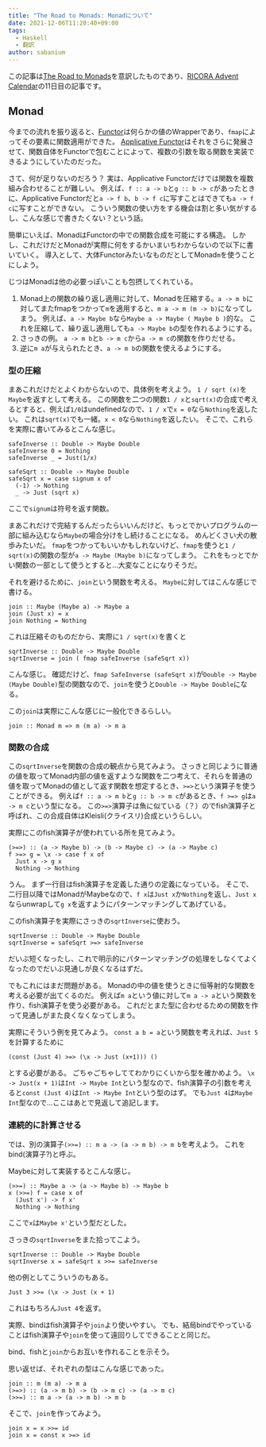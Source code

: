 ```yaml
---
title: "The Road to Monads: Monadについて"
date: 2021-12-06T11:20:40+09:00
tags:
  - Haskell
  - 翻訳
author: sabanium
---
```


この記事は[The Road to Monads](https://oliverbalfour.github.io/haskell/2020/08/08/understanding-monads-haskell.html)を意訳したものであり、[RICORA Advent Calendar](https://adventar.org/calendars/6389)の11日目の記事です。

## Monad

今までの流れを振り返ると、[Functor](/post/functor)は何らかの値のWrapperであり、`fmap`によってその要素に関数適用ができた。
[Applicative Functor](/post/applicative)はそれをさらに発展させて、関数自体をFunctorで包むことによって、複数の引数を取る関数を実装できるようにしていたのだった。

さて、何が足りないのだろう？
実は、Applicative Functorだけでは関数を複数組み合わせることが難しい。
例えば、`f :: a -> b`と`g :: b -> c`があったときに、Applicative Functorだと`a -> f b`、`b -> f c`に写すことはできても`a -> f c`に写すことができない。
こういう関数の使い方をする機会は割と多い気がするし、こんな感じで書きたくない？という話。

簡単にいえば、MonadはFunctorの中での関数合成を可能にする構造。
しかし、これだけだとMonadが実際に何をするかいまいちわからないので以下に書いていく。
導入として、大体FunctorみたいなものだとしてMonad`m`を使うことにしよう。

じつはMonadは他の必要っぽいことも包摂してくれている。
1. Monad上の関数の繰り返し適用に対して、Monadを圧縮する。`a -> m b`に対してまたfmapをつかって`m`を適用すると、`m a -> m (m -> b)`になってしまう。
例えば、`a -> Maybe b`なら`Maybe a -> Maybe ( Maybe b )`的な。
これを圧縮して、繰り返し適用しても`a -> Maybe b`の型を作れるようにする。
2. さっきの例。
`a -> m b`と`b -> m c`から`a -> m c`の関数を作りだせる。
3. 逆に`m a`が与えられたとき、`a -> m b`の関数を使えるようにする。

### 型の圧縮

まあこれだけだとよくわからないので、具体例を考えよう。
`1 / sqrt (x)`を`Maybe`を返すとして考える。
この関数を二つの関数`1 / x`と`sqrt(x)`の合成で考えるとすると、例えば`1/0`はundefinedなので、`1 / x`で`x = 0`なら`Nothing`を返したい。
これは`sqrt(x)`でも一緒。`x < 0`なら`Nothing`を返したい。
そこで、これらを実際に書いてみるとこんな感じ。
```
safeInverse :: Double -> Maybe Double
safeInverse 0 = Nothing
safeInverse _ = Just(1/x)

safeSqrt :: Double -> Maybe Double
safeSqrt x = case signum x of
  (-1) -> Nothing
  _ -> Just (sqrt x)
```
ここで`signum`は符号を返す関数。

まあこれだけで完結するんだったらいいんだけど、もっとでかいプログラムの一部に組み込むなら`Maybe`の場合分けをし続けることになる。
めんどくさい犬の散歩みたいだ。
`fmap`をつかってもいいかもしれないけど、`fmap`を使うと`1 / sqrt(x)`の関数の型が`a -> Maybe (Maybe b)`になってしまう。
これをもっとでかい関数の一部として使うとすると...大変なことになりそうだ。

それを避けるために、`join`という関数を考える。
`Maybe`に対してはこんな感じで書ける。
```
join :: Maybe (Maybe a) -> Maybe a
join (Just x) = x
join Nothing = Nothing
```
これは圧縮そのものだから、実際に`1 / sqrt(x)`を書くと
```
sqrtInverse :: Double -> Maybe Double
sqrtInverse = join ( fmap safeInverse (safeSqrt x))
```
こんな感じ。
確認だけど、`fmap SafeInverse (safeSqrt x)`が`Double -> Maybe (Maybe Double)`型の関数なので、`join`を使うと`Double -> Maybe Double`になる。

この`join`は実際にこんな感じに一般化できるらしい。
```
join :: Monad m => m (m a) -> m a
```

### 関数の合成

この`sqrtInverse`を関数の合成の観点から見てみよう。
さっきと同じように普通の値を取ってMonad内部の値を返すような関数を二つ考えて、それらを普通の値を取ってMonadの値として返す関数を想定するとき、`>=>`という演算子を使うことができる。
例えば`f :: a -> m b`と`g :: b -> m c`があるとき、`f >=> g`は`a -> m c`という型になる。
この`>=>`演算子は魚に似ている（？）のでfish演算子と呼ばれ、この合成自体はKleisli(クライスリ)合成というらしい。

実際にこのfish演算子が使われている所を見てみよう。
```
(>=>) :: (a -> Maybe b) -> (b -> Maybe c) -> (a -> Maybe c)
f >=> g = \x -> case f x of
  Just x -> g x
  Nothing -> Nothing
```
うん。
まず一行目はfish演算子を定義した通りの定義になっている。
そこで、二行目以降ではMonadがMaybeなので、`f x`は`Just x`か`Nothing`を返し、`Just x`ならunwrapして`g x`を返すようにパターンマッチングしてあげている。

このfish演算子を実際にさっきの`sqrtInverse`に使おう。
```
sqrtInverse :: Double -> Maybe Double
sqrtInverse = safeSqrt >=> safeInverse
```
だいぶ短くなったし、これで明示的にパターンマッチングの処理をしなくてよくなったのでだいぶ見通しが良くなるはずだ。

でもこれにはまだ問題がある。
Monadの中の値を使うときに恒等射的な関数を考える必要が出てくるのだ。
例えば`m a`という値に対して`m a -> a`という関数を作り、fish演算子を使う必要がある。
これだとまた型に合わせるための関数を作って見通しがまた良くなくなってしまう。

実際にそういう例を見てみよう。
`const a b = a`という関数を考えれば、`Just 5`を計算するために
```
(const (Just 4) >=> (\x -> Just (x+1))) ()
```
とする必要がある。
ごちゃごちゃしててわかりにくいから型を確かめよう。 
`\x -> Just(x + 1)`は`Int -> Maybe Int`という型なので、fish演算子の引数を考えると`const (Just 4)`は`Int -> Maybe Int`という型のはず。
でも`Just 4`は`Maybe Int`型なので...ここはあとで見返して追記します。

### 連続的に計算させる

では、別の演算子`(>>=) :: m a -> (a -> m b) -> m b`を考えよう。
これをbind(演算子?)と呼ぶ。

Maybeに対して実装するとこんな感じ。
```
(>>=) :: Maybe a -> (a -> Maybe b) -> Maybe b
x (>>=) f = case x of
  (Just x') -> f x'
  Nothing -> Nothing
```
ここで`x`は`Maybe x'`という型だとした。

さっきの`sqrtInverse`をまた拾ってこよう。
```
sqrtInverse :: Double -> Maybe Double
sqrtInverse x = safeSqrt x >>= safeInverse
```
他の例としてこういうのもある。
```
Just 3 >>= (\x -> Just (x + 1)
```
これはもちろん`Just 4`を返す。

実際、bindはfish演算子や`join`より使いやすい。
でも、結局bindでやっていることはfish演算子や`join`を使って遠回りしてできることと同じだ。

bind、fishと`join`からお互いを作れることを示そう。

思い返せば、それぞれの型はこんな感じであった。
```
join :: m (m a) -> m a
(>=>) :: (a -> m b) -> (b -> m c) -> (a -> m c)
(>>=) :: m a -> (a -> m b) -> m b
```
そこで、`join`を作ってみよう。

```
join x = x >>= id
join x = const x >=> id
```


